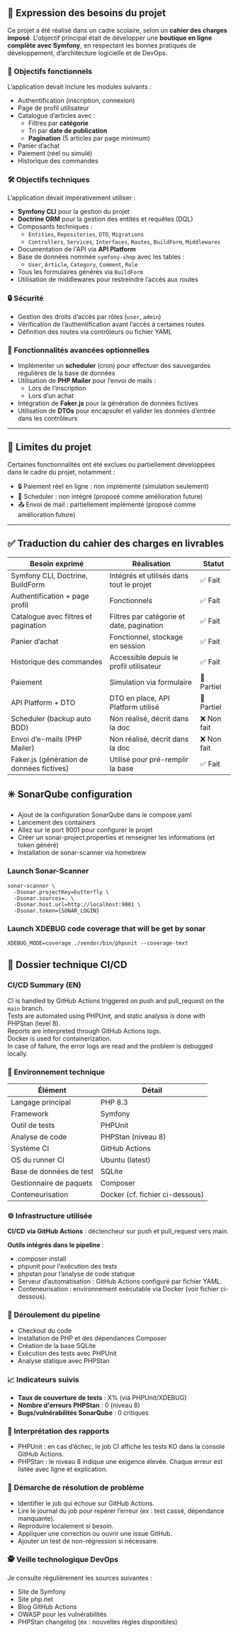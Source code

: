 ## 🧭 Expression des besoins du projet

Ce projet a été réalisé dans un cadre scolaire, selon un **cahier des charges imposé**. L'objectif principal était de développer une **boutique en ligne complète avec Symfony**, en respectant les bonnes pratiques de développement, d’architecture logicielle et de DevOps.

### 🎯 Objectifs fonctionnels

L’application devait inclure les modules suivants :

- Authentification (inscription, connexion)
- Page de profil utilisateur
- Catalogue d’articles avec :
    - Filtres par **catégorie**
    - Tri par **date de publication**
    - **Pagination** (5 articles par page minimum)
- Panier d’achat
- Paiement (réel ou simulé)
- Historique des commandes

### 🛠️ Objectifs techniques

L’application devait impérativement utiliser :

- **Symfony CLI** pour la gestion du projet
- **Doctrine ORM** pour la gestion des entités et requêtes (DQL)
- Composants techniques :
    - `Entities`, `Repositories`, `DTO`, `Migrations`
    - `Controllers`, `Services`, `Interfaces`, `Routes`, `BuildForm`, `Middlewares`
- Documentation de l'API via **API Platform**
- Base de données nommée `symfony-shop` avec les tables :
    - `User`, `Article`, `Category`, `Comment`, `Role`
- Tous les formulaires générés via `BuildForm`
- Utilisation de middlewares pour restreindre l’accès aux routes

### 🔒 Sécurité

- Gestion des droits d’accès par rôles (`user`, `admin`)
- Vérification de l’authentification avant l’accès à certaines routes
- Définition des routes via contrôleurs ou fichier YAML

### 🚀 Fonctionnalités avancées optionnelles

- Implémenter un **scheduler** (cron) pour effectuer des sauvegardes régulières de la base de données
- Utilisation de **PHP Mailer** pour l’envoi de mails :
    - Lors de l’inscription
    - Lors d’un achat
- Intégration de **Faker.js** pour la génération de données fictives
- Utilisation de **DTOs** pour encapsuler et valider les données d’entrée dans les contrôleurs

---

## 🚫 Limites du projet

Certaines fonctionnalités ont été exclues ou partiellement développées dans le cadre du projet, notamment :

- 🔒 Paiement réel en ligne : non implémenté (simulation seulement)
- 📅 Scheduler : non intégré (proposé comme amélioration future)
- 📤 Envoi de mail : partiellement implémenté (proposé comme amélioration future)


---

## ✅ Traduction du cahier des charges en livrables

| Besoin exprimé                             | Réalisation                               | Statut     |
|-------------------------------------------|-------------------------------------------|------------|
| Symfony CLI, Doctrine, BuildForm          | Intégrés et utilisés dans tout le projet  | ✅ Fait     |
| Authentification + page profil            | Fonctionnels                              | ✅ Fait     |
| Catalogue avec filtres et pagination      | Filtres par catégorie et date, pagination | ✅ Fait     |
| Panier d’achat                            | Fonctionnel, stockage en session          | ✅ Fait     |
| Historique des commandes                  | Accessible depuis le profil utilisateur   | ✅ Fait     |
| Paiement                                   | Simulation via formulaire                 | 🔶 Partiel  |
| API Platform + DTO                        | DTO en place, API Platform utilisé        | 🔶 Partiel  |
| Scheduler (backup auto BDD)               | Non réalisé, décrit dans la doc           | ❌ Non fait |
| Envoi d’e-mails (PHP Mailer)              | Non réalisé, décrit dans la doc                   |  ❌ Non fait  |
| Faker.js (génération de données fictives) | Utilisé pour pré-remplir la base          | ✅ Fait     |




## ✳️ SonarQube configuration  

- Ajout de la configuration SonarQube dans le compose.yaml 
- Lancement des containers
- Allez sur le port 9001 pour configurer le projet
- Créer un sonar-project.properties et renseigner les informations (et token généré)
- Installation de sonar-scanner via homebrew

###  Launch Sonar-Scanner

```
sonar-scanner \
  -Dsonar.projectKey=butterfly \
  -Dsonar.sources=. \
  -Dsonar.host.url=http://localhost:9001 \
  -Dsonar.token={SONAR_LOGIN}

```

### Launch XDEBUG code coverage that will be get by sonar

``
 XDEBUG_MODE=coverage ./vendor/bin/phpunit --coverage-text
``


## 📄 Dossier technique CI/CD

### CI/CD Summary (EN)

CI is handled by GitHub Actions triggered on push and pull_request on the `main` branch.  
Tests are automated using PHPUnit, and static analysis is done with PHPStan (level 8).  
Reports are interpreted through GitHub Actions logs.  
Docker is used for containerization.  
In case of failure, the error logs are read and the problem is debugged locally.


### 🔧 Environnement technique
| Élément                 | Détail                          |
| ----------------------- | ------------------------------- |
| Langage principal       | PHP 8.3                         |
| Framework               | Symfony                         |
| Outil de tests          | PHPUnit                         |
| Analyse de code         | PHPStan (niveau 8)              |
| Système CI              | GitHub Actions                  |
| OS du runner CI         | Ubuntu (latest)                 |
| Base de données de test | SQLite                          |
| Gestionnaire de paquets | Composer                        |
| Conteneurisation        | Docker (cf. fichier ci-dessous) |


### ⚙️ Infrastructure utilisée

**CI/CD via GitHub Actions** : déclencheur sur push et pull_request vers main.


**Outils intégrés dans le pipeline** :
- composer install
- phpunit pour l'exécution des tests
- phpstan pour l’analyse de code statique
- Serveur d’automatisation : GitHub Actions configuré par fichier YAML.
- Conteneurisation : environnement exécutable via Docker (voir fichier ci-dessous).

### 🔁 Déroulement du pipeline
- Checkout du code
- Installation de PHP et des dépendances Composer
- Création de la base SQLite 
- Exécution des tests avec PHPUnit
- Analyse statique avec PHPStan

### 📈 Indicateurs suivis

- **Taux de couverture de tests** : X% (via PHPUnit/XDEBUG)
- **Nombre d'erreurs PHPStan** : 0 (niveau 8)
- **Bugs/vulnérabilités SonarQube** : 0 critiques

### 🧪 Interprétation des rapports
- PHPUnit : en cas d’échec, le job CI affiche les tests KO dans la console GitHub Actions.
- PHPStan : le niveau 8 indique une exigence élevée. Chaque erreur est listée avec ligne et explication.

### 🧯 Démarche de résolution de problème
- Identifier le job qui échoue sur GitHub Actions.
- Lire le journal du job pour repérer l’erreur (ex : test cassé, dépendance manquante).
- Reproduire localement si besoin.
- Appliquer une correction ou ouvrir une issue GitHub.
- Ajouter un test de non-régression si nécessaire.

### 🕵️ Veille technologique DevOps
Je consulte régulièrement les sources suivantes :

- Site de Symfony
- Site php.net
- Blog GitHub Actions
- OWASP pour les vulnérabilités
- PHPStan changelog (ex : nouvelles règles disponibles)
